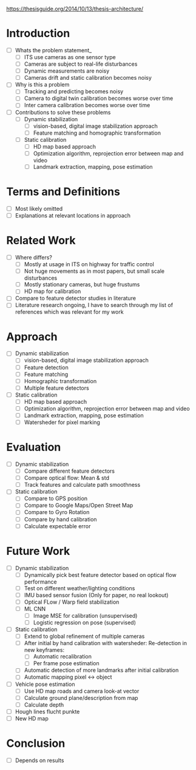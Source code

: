 https://thesisguide.org/2014/10/13/thesis-architecture/

# Introduction
- [ ] Whats the problem statement_
  - [ ] ITS use cameras as one sensor type
  - [ ] Cameras are subject to real-life disturbances
  - [ ] Dynamic measurements are noisy
  - [ ] Cameras drift and static calibration becomes noisy
- [ ] Why is this a problem
  - [ ] Tracking and predicting becomes noisy
  - [ ] Camera to digital twin calibration becomes worse over time
  - [ ] Inter camera calibration becomes worse over time
- [ ] Contributions to solve these problems
  - [ ] Dynamic stabilization
    - [ ] vision-based, digital image stabilization approach
    - [ ] Feature matching and homographic transformation
  - [ ] Static calibration
    - [ ] HD map based approach
    - [ ] Optimization algorithm, reprojection error between map and video 
    - [ ] Landmark extraction, mapping, pose estimation

# Terms and Definitions
- [ ] Most likely omitted
- [ ] Explanations at relevant locations in approach

# Related Work
- [ ] Where differs?
  - [ ] Mostly at usage in ITS on highway for traffic control
  - [ ] Not huge movements as in most papers, but small scale disturbances
  - [ ] Mostly stationary cameras, but huge frustums
  - [ ] HD map for calibration
- [ ] Compare to feature detector studies in literature
- [ ] Literature research ongoing, I have to search through my list of references which was relevant for my work

# Approach
- [ ] Dynamic stabilization
  - [ ] vision-based, digital image stabilization approach
  - [ ] Feature detection
  - [ ] Feature matching
  - [ ] Homographic transformation
  - [ ] Multiple feature detectors  
- [ ] Static calibration
  - [ ] HD map based approach
  - [ ] Optimization algorithm, reprojection error between map and video 
  - [ ] Landmark extraction, mapping, pose estimation
  - [ ] Watersheder for pixel marking

# Evaluation
- [ ] Dynamic stabilization
  - [ ] Compare different feature detectors
  - [ ] Compare optical flow: Mean & std
  - [ ] Track features and calculate path smoothness
- [ ] Static calibration
  - [ ] Compare to GPS position
  - [ ] Compare to Google Maps/Open Street Map
  - [ ] Compare to Gyro Rotation
  - [ ] Compare by hand calibration
  - [ ] Calculate expectable error

# Future Work
- [ ] Dynamic stabilization
  - [ ] Dynamically pick best feature detector based on optical flow performance
  - [ ] Test on different weather/lighting conditions
  - [ ] IMU based sensor fusion (Only for paper, no real lookout)
  - [ ] Optical FLow / Warp field stabilization
  - [ ] ML CNN
    - [ ] Image MSE for calibration (unsupervised)
    - [ ] Logistic regression on pose (supervised)
- [ ] Static calibration
  - [ ] Extend to global refinement of multiple cameras
  - [ ] After initial by hand calibration with watersheder: Re-detection in new keyframes:
    - [ ] Automatic recalibration
    - [ ] Per frame pose estimation
  - [ ] Automatic detection of more landmarks after initial calibration
  - [ ] Automatic mapping pixel <-> object
- [ ] Vehicle pose estimation
  - [ ] Use HD map roads and camera look-at vector
  - [ ] Calculate ground plane/description from map
  - [ ] Calculate depth
- [ ] Hough lines flucht punkte
- [ ] New HD map

# Conclusion
- [ ] Depends on results